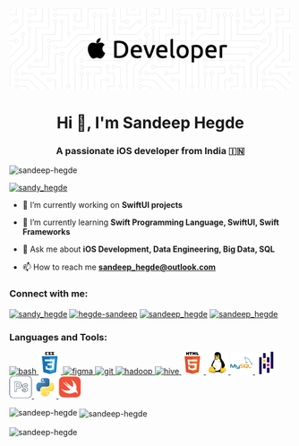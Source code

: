 ![Header](https://github.com/sandeep-hegde/sandeep-hegde/blob/main/github-header-image.png?raw=true)
<h1 align="center">Hi 👋, I'm Sandeep Hegde</h1>
<h3 align="center">A passionate iOS developer from India 🇮🇳</h3>

<p align="left"> <img src="https://komarev.com/ghpvc/?username=sandeep-hegde&label=Profile%20views&color=0e75b6&style=flat" alt="sandeep-hegde" /> </p>

<p align="left"> <a href="https://twitter.com/sandy_hegde" target="blank"><img src="https://img.shields.io/twitter/follow/sandy_hegde?logo=twitter&style=for-the-badge" alt="sandy_hegde" /></a> </p>

- 🔭 I’m currently working on **SwiftUI projects**

- 🌱 I’m currently learning **Swift Programming Language, SwiftUI, Swift Frameworks**

- 💬 Ask me about **iOS Development, Data Engineering, Big Data, SQL**

- 📫 How to reach me **sandeep_hegde@outlook.com**

<h3 align="left">Connect with me:</h3>
<p align="left">
<a href="https://twitter.com/sandy_hegde" target="blank"><img align="center" src="https://raw.githubusercontent.com/rahuldkjain/github-profile-readme-generator/master/src/images/icons/Social/twitter.svg" alt="sandy_hegde" height="30" width="40" /></a>
<a href="https://linkedin.com/in/hegde-sandeep" target="blank"><img align="center" src="https://raw.githubusercontent.com/rahuldkjain/github-profile-readme-generator/master/src/images/icons/Social/linked-in-alt.svg" alt="hegde-sandeep" height="30" width="40" /></a>
<a href="https://instagram.com/sandeep_hegde" target="blank"><img align="center" src="https://raw.githubusercontent.com/rahuldkjain/github-profile-readme-generator/master/src/images/icons/Social/instagram.svg" alt="sandeep_hegde" height="30" width="40" /></a>
<a href="https://medium.com/sandeep_hegde" target="blank"><img align="center" src="https://raw.githubusercontent.com/rahuldkjain/github-profile-readme-generator/master/src/images/icons/Social/medium.svg" alt="sandeep_hegde" height="30" width="40" /></a>
</p>

<h3 align="left">Languages and Tools:</h3>
<p align="left"> <a href="https://www.gnu.org/software/bash/" target="_blank" rel="noreferrer"> <img src="https://www.vectorlogo.zone/logos/gnu_bash/gnu_bash-icon.svg" alt="bash" width="40" height="40"/> </a> <a href="https://www.w3schools.com/css/" target="_blank" rel="noreferrer"> <img src="https://raw.githubusercontent.com/devicons/devicon/master/icons/css3/css3-original-wordmark.svg" alt="css3" width="40" height="40"/> </a> <a href="https://www.figma.com/" target="_blank" rel="noreferrer"> <img src="https://www.vectorlogo.zone/logos/figma/figma-icon.svg" alt="figma" width="40" height="40"/> </a> <a href="https://git-scm.com/" target="_blank" rel="noreferrer"> <img src="https://www.vectorlogo.zone/logos/git-scm/git-scm-icon.svg" alt="git" width="40" height="40"/> </a> <a href="https://hadoop.apache.org/" target="_blank" rel="noreferrer"> <img src="https://www.vectorlogo.zone/logos/apache_hadoop/apache_hadoop-icon.svg" alt="hadoop" width="40" height="40"/> </a> <a href="https://hive.apache.org/" target="_blank" rel="noreferrer"> <img src="https://www.vectorlogo.zone/logos/apache_hive/apache_hive-icon.svg" alt="hive" width="40" height="40"/> </a> <a href="https://www.w3.org/html/" target="_blank" rel="noreferrer"> <img src="https://raw.githubusercontent.com/devicons/devicon/master/icons/html5/html5-original-wordmark.svg" alt="html5" width="40" height="40"/> </a> <a href="https://www.linux.org/" target="_blank" rel="noreferrer"> <img src="https://raw.githubusercontent.com/devicons/devicon/master/icons/linux/linux-original.svg" alt="linux" width="40" height="40"/> </a> <a href="https://www.mysql.com/" target="_blank" rel="noreferrer"> <img src="https://raw.githubusercontent.com/devicons/devicon/master/icons/mysql/mysql-original-wordmark.svg" alt="mysql" width="40" height="40"/> </a> <a href="https://pandas.pydata.org/" target="_blank" rel="noreferrer"> <img src="https://raw.githubusercontent.com/devicons/devicon/2ae2a900d2f041da66e950e4d48052658d850630/icons/pandas/pandas-original.svg" alt="pandas" width="40" height="40"/> </a> <a href="https://www.photoshop.com/en" target="_blank" rel="noreferrer"> <img src="https://raw.githubusercontent.com/devicons/devicon/master/icons/photoshop/photoshop-line.svg" alt="photoshop" width="40" height="40"/> </a> <a href="https://www.python.org" target="_blank" rel="noreferrer"> <img src="https://raw.githubusercontent.com/devicons/devicon/master/icons/python/python-original.svg" alt="python" width="40" height="40"/> </a> <a href="https://developer.apple.com/swift/" target="_blank" rel="noreferrer"> <img src="https://raw.githubusercontent.com/devicons/devicon/master/icons/swift/swift-original.svg" alt="swift" width="40" height="40"/> </a> </p>

<p><img align="left" src="https://github-readme-stats.vercel.app/api/top-langs?username=sandeep-hegde&show_icons=true&locale=en&layout=compact" alt="sandeep-hegde" /></p>

<p>&nbsp;<img align="center" src="https://github-readme-stats.vercel.app/api?username=sandeep-hegde&show_icons=true&locale=en" alt="sandeep-hegde" /></p>

<p><img align="center" src="https://github-readme-streak-stats.herokuapp.com/?user=sandeep-hegde&" alt="sandeep-hegde" /></p>
